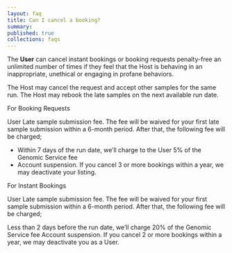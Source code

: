 ```yaml
---
layout: faq
title: Can I cancel a booking?
summary:
published: true
collections: faqs
---
```


The __User__ can cancel instant bookings or booking requests penalty-free an unlimited number of times if they feel that the Host is behaving in an inappropriate, unethical or engaging in profane behaviors.

The Host may cancel the request and accept other samples for the same run. The Host may rebook the late samples on the next available run date.

For Booking Requests

User Late sample submission fee. The fee will be waived for your first late sample submission within a 6-month period. After that, the following fee will be charged;

- Within 7 days of the run date, we’ll charge to the User 5% of the Genomic Service fee
- Account suspension. If you cancel 3 or more bookings within a year, we may deactivate your listing.

For Instant Bookings

User Late sample submission fee. The fee will be waived for your first sample submission within a 6-month period. After that, the following fee will be charged;

Less than 2 days before the run date, we’ll charge 20% of the Genomic Service fee
Account suspension. If you cancel 2 or more bookings within a year, we may deactivate you as a User.
